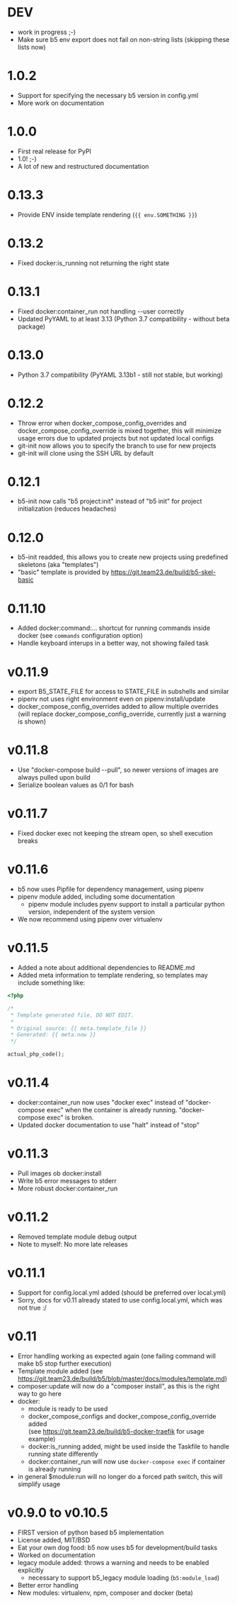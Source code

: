 # DEV

* work in progress ;-)
* Make sure b5 env export does not fail on non-string lists (skipping these lists now)

# 1.0.2

* Support for specifying the necessary b5 version in config.yml
* More work on documentation

# 1.0.0

* First real release for PyPI
* 1.0! ;-)
* A lot of new and restructured documentation

# 0.13.3

* Provide ENV inside template rendering (`{{ env.SOMETHING }}`)

# 0.13.2

* Fixed docker:is_running not returning the right state

# 0.13.1

* Fixed docker:container_run not handling --user correctly
* Updated PyYAML to at least 3.13 (Python 3.7 compatibility - without beta package)

# 0.13.0

* Python 3.7 compatibility (PyYAML 3.13b1 - still not stable, but working)

# 0.12.2

* Throw error when docker_compose_config_overrides and docker_compose_config_override is mixed together, this will
  minimize usage errors due to updated projects but not updated local configs
* git-init now allows you to specify the branch to use for new projects
* git-init will clone using the SSH URL by default

# 0.12.1

* b5-init now calls "b5 project:init" instead of "b5 init" for project initialization (reduces headaches)

# 0.12.0

* b5-init readded, this allows you to create new projects using predefined skeletons (aka "templates")
* "basic" template is provided by https://git.team23.de/build/b5-skel-basic

# 0.11.10

* Added docker:command:… shortcut for running commands inside docker (see `commands` configuration
  option)
* Handle keyboard interups in a better way, not showing failed task

# v0.11.9

* export B5_STATE_FILE for access to STATE_FILE in subshells and similar
* pipenv not uses right environment even on pipenv:install/update
* docker_compose_config_overrides added to allow multiple overrides
  (will replace docker_compose_config_override, currently just a warning is shown)

# v0.11.8

* Use "docker-compose build --pull", so newer versions of images are always pulled upon build
* Serialize boolean values as 0/1 for bash

# v0.11.7

* Fixed docker exec not keeping the stream open, so shell execution breaks

# v0.11.6

* b5 now uses Pipfile for dependency management, using pipenv
* pipenv module added, including some documentation
  - pipenv module includes pyenv support to install a particular python version, independent
    of the system version
* We now recommend using pipenv over virtualenv

# v0.11.5

* Added a note about additional dependencies to README.md
* Added meta information to template rendering, so templates may include something like:  

```php
<?php

/*
 * Template generated file, DO NOT EDIT.
 *
 * Original source: {{ meta.template_file }}
 * Generated: {{ meta.now }}
 */

actual_php_code();
```

# v0.11.4

* docker:container_run now uses "docker exec" instead of "docker-compose exec" when the
  container is already running. "docker-compose exec" is broken.
* Updated docker documentation to use "halt" instead of "stop"

# v0.11.3

* Pull images ob docker:install
* Write b5 error messages to stderr
* More robust docker:container_run

# v0.11.2

* Removed template module debug output
* Note to myself: No more late releases

# v0.11.1

* Support for config.local.yml added (should be preferred over local.yml)
* Sorry, docs for v0.11 already stated to use config.local.yml, which was not true :/

# v0.11

* Error handling working as expected again (one failing command will make b5 stop further execution)
* Template module added (see https://git.team23.de/build/b5/blob/master/docs/modules/template.md)
* composer:update will now do a "composer install", as this is the right way to go here
* docker:
  - module is ready to be used
  - docker_compose_configs and docker_compose_config_override added  
    (see https://git.team23.de/build/b5-docker-traefik for usage example)
  - docker:is_running added, might be used inside the Taskfile to handle running
    state differently
  - docker:container_run will now use `docker-compose exec` if container is already
    running
* in general $module:run will no longer do a forced path switch, this will simplify usage

# v0.9.0 to v0.10.5

* FIRST version of python based b5 implementation
* License added, MIT/BSD
* Eat your own dog food: b5 now uses b5 for development/build tasks
* Worked on documentation
* legacy module added:  throws a warning and needs to be enabled explicitly
  - necessary to support b5_legacy module loading (`b5:module_load`)
* Better error handling
* New modules: virtualenv, npm, composer and docker (beta)
